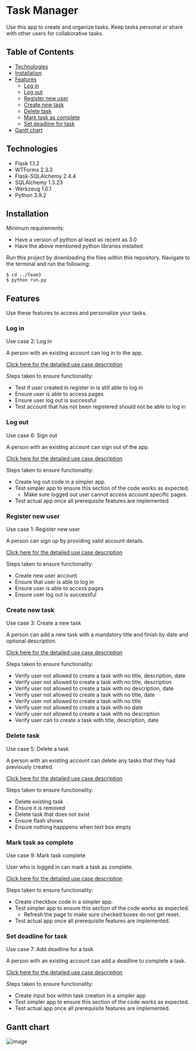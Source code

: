 # Task Manager

Use this app to create and organize tasks. Keep tasks personal or share with other users for collaborative tasks.

## Table of Contents

* [Technologies](#technologies)
* [Installation](#installation)
* [Features](#features)
  * [Log in](#log-in)
  * [Log out](#log-in)
  * [Register new user](#register-new-user)
  * [Create new task](#create-new-task)
  * [Delete task](#delete-task)
  * [Mark task as complete](#mark-task-as-complete)
  * [Set deadline for task](#set-deadline-for-task)
* [Gantt chart](#gantt-chart) 

## Technologies

* Flask 1.1.2
* WTForms 2.3.3
* Flask-SQLAlchemy 2.4.4
* SQLAlchemy 1.3.23
* Werkzeug 1.0.1
* Python 3.9.2

## Installation

Minimum requirements:
* Have a version of python at least as recent as 3.0
* Have the above mentioned python libraries installed

Run this project by downloading the files within this repository. 
Navigate to the terminal and run the following:
```
$ cd ../Team3
$ python run.py
```

## Features

Use these features to access and personalize your tasks. 

### Log in

Use case 2: Log in

A person with an existing account can log in to the app.

[Click here for the detailed use case description](https://github.com/schau-sjsu/Team3/blob/main/Specification.md#use-case-2-name-login)

Steps taken to ensure functionality:
* Test if user created in register in is still able to log in
* Ensure user is able to access pages
* Ensure user log out is successful
* Test account that has not been registered should not be able to log in

### Log out

Use case 6: Sign out

A person with an existing account can sign out of the app.

[Click here for the detailed use case description](https://github.com/schau-sjsu/Team3/blob/main/Specification.md#use-case-6-name-sign-out)

Steps taken to ensure functionality:
* Create log out code in a simpler app.
* Test simpler app to ensure this section of the code works as expected.
  * Make sure logged out user cannot access account specific pages. 
* Test actual app once all prerequisite features are implemented. 

### Register new user

Use case 1: Register new user

A person can sign up by providing valid account details.

[Click here for the detailed use case description](https://github.com/schau-sjsu/Team3/blob/main/Specification.md#use-case-1-name-register-new-user)

Steps taken to ensure functionality:
* Create new user account 
* Ensure that user is able to log in 
* Ensure user is able to access pages
* Ensure user log out is successful

### Create new task

Use case 3: Create a new task

A person can add a new task with a mandatory title and finish by date and optional description.

[Click here for the detailed use case description](https://github.com/schau-sjsu/Team3/blob/main/Specification.md#use-case-3-name-create-a-new-task)

Steps taken to ensure functionality:
* Verify user not allowed to create a task with no title, description, date
* Verify user not allowed to create a task with no title, description
* Verify user not allowed to create a task with no description, date
* Verify user not allowed to create a task with no title, date
* Verify user not allowed to create a task with no title
* Verify user not allowed to create a task with no date
* Verify user not allowed to create a task with no description
* Verify user can to create a task with title, description, date


### Delete task

Use case 5: Delete a task

A person with an existing account can delete any tasks that they had previously created.

[Click here for the detailed use case description](https://github.com/schau-sjsu/Team3/blob/main/Specification.md#use-case-5-name-delete-a-task)

Steps taken to ensure functionality:
* Delete existing task
* Ensure it is removed 
* Delete task that does not exist
* Ensure flash shows
* Ensure nothing happpens when text box empty 

### Mark task as complete

Use case 9: Mark task complete

User who is logged in can mark a task as complete.

[Click here for the detailed use case description](https://github.com/schau-sjsu/Team3/blob/main/Specification.md#use-case-9-name-mark-task-complete)

Steps taken to ensure functionality:
* Create checkbox code in a simpler app.
* Test simpler app to ensure this section of the code works as expected.
  * Refresh the page to make sure checked boxes do not get reset.
* Test actual app once all prerequisite features are implemented. 

### Set deadline for task

Use case 7: Add deadline for a task

A person with an existing account can add a deadline to complete a task.

[Click here for the detailed use case description](https://github.com/schau-sjsu/Team3/blob/main/Specification.md#use-case-7-name-add-deadline-for-a-task)

Steps taken to ensure functionality:
* Create input box within task creation in a simpler app
* Test simpler app to ensure this section of the code works as expected.
* Test actual app once all prerequisite features are implemented. 

## Gantt chart

![image](https://user-images.githubusercontent.com/78131171/116381805-16a3d480-a7ca-11eb-8ec2-49bd19d6bea7.png)
